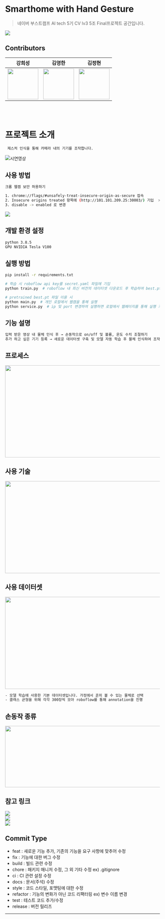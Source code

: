 # Smarthome with Hand Gesture

> 네이버 부스트캠프 AI tech 5기 CV lv3 5조 Final프로젝트 공간입니다.

<img src="https://i.ibb.co/tD3GMWq/2.png">

## Contributors

|강희성 |                                                  김영한|김정현 |
|:--------------------------------------------------------------------------------------------------------------------------------------------------------------------:|:-------------------------------------------------------------------------------------------------------------------------------------------------------------------:|:------------------------------------------------------------------------------------------------------------------------------------------------------------------:|
| [<img src="https://avatars.githubusercontent.com/u/90888774?v=4" alt="" style="width:100px;100px;">](https://github.com/atom1905h) <br/> | [<img src="https://avatars.githubusercontent.com/u/50921080?v=4" alt="" style="width:100px;100px;">](https://github.com/dkdlel6887) <br/> | [<img src="https://avatars.githubusercontent.com/u/114405449?v=4" alt="" style="width:100px;100px;">](https://github.com/Jhyuny) <br/>

<br></br>

# 프로젝트 소개

```sh
 제스처 인식을 통해 카메라 내의 기기를 조작합니다.
```
![시연영상](https://github.com/boostcampaitech5/level3_cv_finalproject-cv-05/assets/90888774/a94d6e43-5736-4e04-a97b-f484e50fdf8b)

## 사용 방법

```sh
크롬 웹캠 보안 허용하기

1. chrome://flags/#unsafely-treat-insecure-origin-as-secure 접속
2. Insecure origins treated 항목에 (http://101.101.209.25:30003/) 기입  >>> uri 알맞게 변경
3. disable -> enabled 로 변경
```
<img src="https://github.com/boostcampaitech5/level3_cv_finalproject-cv-05/assets/50921080/0fd95122-51a8-428c-803f-71c72cf506a1">


## 개발 환경 설정
```sh
python 3.8.5
GPU NVIDIA Tesla V100 
```

## 실행 방법
```sh
pip install -r requirements.txt

# 학습 시 roboflow api key를 secret.yaml 파일에 기입
python train.py  # roboflow 내 최신 버전의 데이터셋 다운로드 후 학습하여 best.pt 파일 생성

# pretrained best.pt 파일 이용 시
python main.py  # 개인 로컬에서 웹캠을 통해 실행
python service.py  # ip 및 port 변경하여 실행하면 로컬에서 웹페이지를 통해 실행 가능
```

## 기능 설명
```sh
입력 받은 영상 내 물체 인식 후 → 손동작으로 on/off 및 볼륨, 온도 수치 조절하기  
추가 하고 싶은 기기 등록 → 새로운 데이터셋 구축 및 모델 자동 학습 후 물체 인식하여 조작
```

## 프로세스
<img src=https://github.com/boostcampaitech5/level3_cv_finalproject-cv-05/assets/90888774/07e83583-3eab-4c3e-88d0-4831ff9b00b0 width="700" height="300"/>

## 사용 기술
<img src="https://github.com/boostcampaitech5/level3_cv_finalproject-cv-05/assets/50921080/a92371d6-8ffd-48e8-885a-959a8ad268a5" width="700" height="300"/>

## 사용 데이터셋
<img src="https://github.com/boostcampaitech5/level3_cv_finalproject-cv-05/assets/50921080/d74cedf1-af1f-4191-84fd-28b7edd7e3bc" width="700" height="300"/>

```sh
- 모델 학습에 사용한 기본 데이터셋입니다. 가정에서 흔히 볼 수 있는 물체로 선택
- 클래스 균형을 위해 각각 300장씩 모아 roboflow를 통해 annotation을 진행
```
## 손동작 종류
<img src="https://github.com/boostcampaitech5/level3_cv_finalproject-cv-05/assets/50921080/4459410a-d3f1-4906-bf5a-a89afbe73099" width="700" height="200"/>

## 참고 링크
<a href="https://youtu.be/YDPDhL6tOs0"><img src="https://img.shields.io/badge/Presentation(Video)-000000?style=flat-square&logo=youtube&logoColor=fc2403"/></a>  
<a href="https://github.com/boostcampaitech5/level3_cv_finalproject-cv-05/files/12190578/CV_5._.pdf"><img src="https://img.shields.io/badge/Presentation(Pdf)-000000?style=flat-square&logo=googledrive&logoColor=03fc07"/></a>  
<a href="https://www.notion.so/boostcampait/CV-05-Smarthome-with-Hand-Gesture-70e4f7a5335847fcb380c66611f5e74d?pvs=4"><img src="https://img.shields.io/badge/Notion-000000?style=flat-squrare&logo=Notion"/></a>  

## Commit Type

- feat : 새로운 기능 추가, 기존의 기능을 요구 사항에 맞추어 수정
- fix : 기능에 대한 버그 수정
- build : 빌드 관련 수정
- chore : 패키지 매니저 수정, 그 외 기타 수정 ex) .gitignore
- ci : CI 관련 설정 수정
- docs : 문서(주석) 수정
- style : 코드 스타일, 포맷팅에 대한 수정
- refactor : 기능의 변화가 아닌 코드 리팩터링 ex) 변수 이름 변경
- test : 테스트 코드 추가/수정
- release : 버전 릴리즈
--------------
